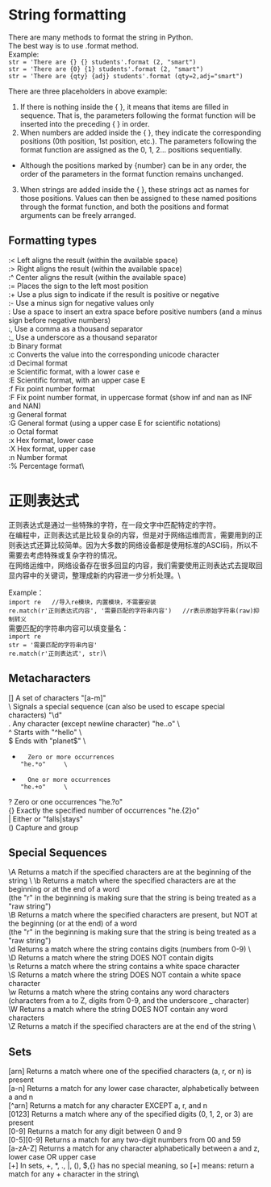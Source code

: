 # String formatting
There are many methods to format the string in Python.\
The best way is to use .format method.\
Example:\
`str = 'There are {} {} students'.format (2, "smart")`\
`str = 'There are {0} {1} students'.format (2, "smart")`\
`str = 'There are {qty} {adj} students'.format (qty=2,adj="smart")`

There are three placeholders in above example:
1) If there is nothing inside the { }, it means that items are filled in sequence. That is, the parameters following the format function will be inserted into the preceding { } in order.
2) When numbers are added inside the { }, they indicate the corresponding positions (0th position, 1st position, etc.). The parameters following the format function are assigned as the 0, 1, 2... positions sequentially.
* Although the positions marked by {number} can be in any order, the order of the parameters in the format function remains unchanged.
3) When strings are added inside the { }, these strings act as names for those positions. Values can then be assigned to these named positions through the format function, and both the positions and format arguments can be freely arranged.
## Formatting types
:<		Left aligns the result (within the available space)\
:>		Right aligns the result (within the available space)\
:^		Center aligns the result (within the available space)\
:=		Places the sign to the left most position\
:+		Use a plus sign to indicate if the result is positive or negative\
:-		Use a minus sign for negative values only\
: 		Use a space to insert an extra space before positive numbers (and a minus sign before negative numbers)\
:,		Use a comma as a thousand separator\
:_		Use a underscore as a thousand separator\
:b		Binary format\
:c		Converts the value into the corresponding unicode character\
:d		Decimal format\
:e		Scientific format, with a lower case e\
:E		Scientific format, with an upper case E\
:f		Fix point number format\
:F		Fix point number format, in uppercase format (show inf and nan as INF and NAN)\
:g		General format\
:G		General format (using a upper case E for scientific notations)\
:o		Octal format\
:x		Hex format, lower case\
:X		Hex format, upper case\
:n		Number format\
:%		Percentage format\


# 正则表达式
正则表达式是通过一些特殊的字符，在一段文字中匹配特定的字符。\
在编程中，正则表达式是比较复杂的内容，但是对于网络运维而言，需要用到的正则表达式还算比较简单。因为大多数的网络设备都是使用标准的ASCI码，所以不需要去考虑特殊或复杂字符的情况。\
在网络运维中，网络设备存在很多回显的内容，我们需要使用正则表达式去提取回显内容中的关键词，整理成新的内容进一步分析处理。\

Example：\
`import re   //导入re模块，内置模块，不需要安装`\
`re.match(r'正则表达式内容', '需要匹配的字符串内容')   //r表示原始字符串(raw)抑制转义`\
需要匹配的字符串内容可以填变量名：\
`import re`\
`str = '需要匹配的字符串内容'`\
`re.match(r'正则表达式', str)`\

## Metacharacters
[]	    A set of characters	                                                            "[a-m]"	    \
\	    Signals a special sequence (can also be used to escape special characters)	    "\d"	    \
.	    Any character (except newline character)	                                    "he..o"     \	
^	    Starts with	                                                                    "^hello"    \	
$	    Ends with	                                                                    "planet$"   \	
*	    Zero or more occurrences	                                                    "he.*o"	    \
+	    One or more occurrences	                                                        "he.+o"	    \
?	    Zero or one occurrences	                                                        "he.?o"	    \
{}	    Exactly the specified number of occurrences	                                    "he.{2}o"	    \
|	    Either or	                                                                    "falls|stays"	\
()	    Capture and group

## Special Sequences
\A	    Returns a match if the specified characters are at the beginning of the string	              \	
\b	    Returns a match where the specified characters are at the beginning or at the end of a word\
        (the "r" in the beginning is making sure that the string is being treated as a "raw string")	   
\B	    Returns a match where the specified characters are present, but NOT at the beginning (or at the end) of a word\
        (the "r" in the beginning is making sure that the string is being treated as a "raw string")	   \
\d	    Returns a match where the string contains digits (numbers from 0-9)	\                         	
\D	    Returns a match where the string DOES NOT contain digits\
\s	    Returns a match where the string contains a white space character\
\S	    Returns a match where the string DOES NOT contain a white space character\
\w	    Returns a match where the string contains any word characters \
        (characters from a to Z, digits from 0-9, and the underscore _ character)	\
\W	    Returns a match where the string DOES NOT contain any word characters	\
\Z	    Returns a match if the specified characters are at the end of the string	\

## Sets
[arn]	    Returns a match where one of the specified characters (a, r, or n) is present	\
[a-n]	    Returns a match for any lower case character, alphabetically between a and n	\
[^arn]	    Returns a match for any character EXCEPT a, r, and n	\
[0123]	    Returns a match where any of the specified digits (0, 1, 2, or 3) are present	\
[0-9]	    Returns a match for any digit between 0 and 9	\
[0-5][0-9]	Returns a match for any two-digit numbers from 00 and 59	\
[a-zA-Z]	Returns a match for any character alphabetically between a and z, lower case OR upper case	\
[+]	        In sets, +, *, ., |, (), $,{} has no special meaning, so [+] means: return a match for any + character in the string\









